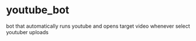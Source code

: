 # youtube_bot
bot that automatically runs youtube and opens target video whenever select youtuber uploads
